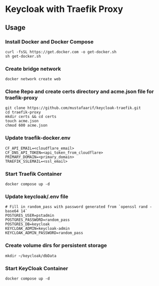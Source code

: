 # Keycloak with Traefik Proxy

## Usage

### Install Docker and Docker Compose
```
curl -fsSL https://get.docker.com -o get-docker.sh
sh get-docker.sh
```

### Create bridge network
```
docker network create web
```

### Clone Repo and create certs directory and acme.json file for traefik-proxy
```
git clone https://github.com/mustafaarif/keycloak-traefik.git
cd traefik-proxy
mkdir certs && cd certs
touch acme.json
chmod 600 acme.json
```
### Update traefik-docker.env
```
CF_API_EMAIL=<cloudflare_email>
CF_DNS_API_TOKEN=<api_token_from_cloudflare>
PRIMARY_DOMAIN=<primary_domain>
TRAEFIK_SSLEMAIL=<ssl_email>
```
### Start Traefik Container
```
docker compose up -d
```
### Update keycloak/.env file 
```
# Fill in random_pass with password generated from `openssl rand -base64 14`
POSTGRES_USER=pstadmin
POSTGRES_PASSWORD=random_pass
POSTGRES_DB=keycloak
KEYCLOAK_ADMIN=keycloak-admin
KEYCLOAK_ADMIN_PASSWORD=random_pass
```
### Create volume dirs for persistent storage
```
mkdir ~/keycloak/dbData
```
### Start KeyCloak Container
```
docker compose up -d
```

